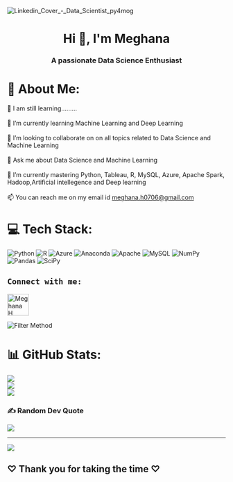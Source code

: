  ![Linkedin_Cover_-_Data_Scientist_py4mog](https://www.indianext.co.in/wp-content/uploads/2022/12/What-is-data-science-2.jpg)
<h1 align="center">Hi 👋, I'm Meghana</h1>
<h3 align="center">A passionate Data Science Enthusiast</h3>

# 💫 About Me:
 🌱 I am still learning.........<br><br> 🌱 I’m currently learning Machine Learning and Deep Learning<br><br>👯 I’m looking to collaborate on on all topics related to Data Science and Machine Learning  <br><br>💬 Ask me about Data Science and Machine Learning  <br><br>🌱 I’m currently mastering Python, Tableau, R, MySQL, Azure, Apache Spark, Hadoop,Artificial intellegence and Deep learning<br><br>📫 You can reach me on my email id  meghana.h0706@gmail.com


# 💻 Tech Stack:
![Python](https://img.shields.io/badge/python-3670A0?style=plastic&logo=python&logoColor=ffdd54) ![R](https://img.shields.io/badge/r-%23276DC3.svg?style=plastic&logo=r&logoColor=white) ![Azure](https://img.shields.io/badge/azure-%230072C6.svg?style=plastic&logo=azure-devops&logoColor=white) ![Anaconda](https://img.shields.io/badge/Anaconda-%2344A833.svg?style=plastic&logo=anaconda&logoColor=white) ![Apache](https://img.shields.io/badge/apache-%23D42029.svg?style=plastic&logo=apache&logoColor=white) ![MySQL](https://img.shields.io/badge/mysql-%2300f.svg?style=plastic&logo=mysql&logoColor=white) ![NumPy](https://img.shields.io/badge/numpy-%23013243.svg?style=plastic&logo=numpy&logoColor=white) ![Pandas](https://img.shields.io/badge/pandas-%23150458.svg?style=plastic&logo=pandas&logoColor=white) ![SciPy](https://img.shields.io/badge/SciPy-%230C55A5.svg?style=plastic&logo=scipy&logoColor=%white)

## `Connect with me:`
<p align="left">
<a href="https://www.linkedin.com/in/meghana-h-481697254" target="blank"><img align="center" src="https://img.icons8.com/color/344/linkedin-circled--v1.png" alt="Meghana H" height="50" width="50" /></a>


![Filter Method](https://static.wixstatic.com/media/3e99b9_f53a1cab95ae4dfd938a1bf6a1a62f49~mv2.gif)

 # 📊 GitHub Stats:
![](https://github-readme-stats.vercel.app/api?username=MeghanaH0706&theme=buefy&hide_border=false&include_all_commits=false&count_private=false)<br/>
![](https://github-readme-streak-stats.herokuapp.com/?user=MeghanaH0706&theme=buefy&hide_border=false)<br/>
![](https://github-readme-stats.vercel.app/api/top-langs/?username=MeghanaH0706&theme=buefy&hide_border=false&include_all_commits=false&count_private=false&layout=compact)

### ✍️ Random Dev Quote
![](https://quotes-github-readme.vercel.app/api?type=horizontal&theme=light)

---
[![](https://visitcount.itsvg.in/api?id=MeghanaH0706&icon=5&color=0)](https://visitcount.itsvg.in)

<!-- Proudly created with GPRM ( https://gprm.itsvg.in ) -->

**<h2>♡ Thank you for taking the time ♡**
